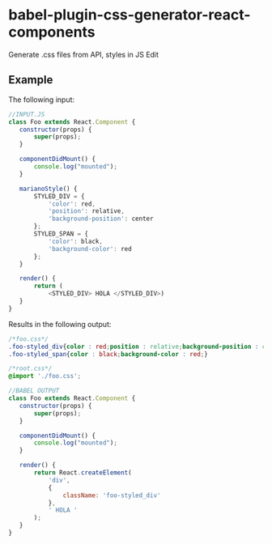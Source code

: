 # **babel-plugin-css-generator-react-components**

Generate .css files from API, styles in JS Edit

## Example

The following input:
 ```javascript
 //INPUT.JS
 class Foo extends React.Component {
    constructor(props) {
        super(props);
    }

    componentDidMount() {
        console.log("mounted");
    }

    marianoStyle() {
        STYLED_DIV = {
            'color': red,
            'position': relative,
            'background-position': center
        };
        STYLED_SPAN = {
            'color': black,
            'background-color': red
        };
    }

    render() {
        return (
            <STYLED_DIV> HOLA </STYLED_DIV>)
    }
}
 ```
 
 Results in the following output:
 
 ```css
 /*foo.css*/
 .foo-styled_div{color : red;position : relative;background-position : center;}
.foo-styled_span{color : black;background-color : red;}
 ```
 
 ```css
 /*root.css*/
 @import './foo.css';
 ```
 
 ```javascript
 //BABEL OUTPUT
 class Foo extends React.Component {
    constructor(props) {
        super(props);
    }

    componentDidMount() {
        console.log("mounted");
    }

    render() {
        return React.createElement(
            'div',
            {
                className: 'foo-styled_div'
            },
            ' HOLA '
        );
    }
}
 ```
